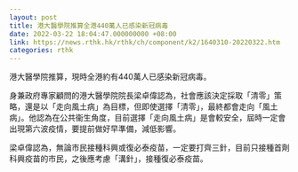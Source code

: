 ```yaml
---
layout: post
title: 港大醫學院推算全港440萬人已感染新冠病毒
date: 2022-03-22 18:04:47.000000000 +08:00
link: https://news.rthk.hk/rthk/ch/component/k2/1640310-20220322.htm
categories: rthk
---
```


港大醫學院推算，現時全港約有440萬人已感染新冠病毒。

身兼政府專家顧問的港大醫學院院長梁卓偉認為，社會應該決定採取「清零」策略，還是以「走向風土病」為目標，但即使選擇「清零」，最終都會走向「風土病」。他認為在公共衞生角度，目前選擇「走向風土病」是會較安全，屆時一定會出現第六波疫情，要提前做好早準備，減低影響。

梁卓偉認為，無論市民接種科興或復必泰疫苗，一定要打齊三針，目前只接種首劑科興疫苗的市民，之後應考慮「溝針」，接種復必泰疫苗。
